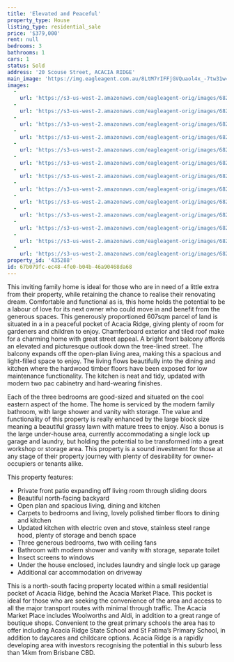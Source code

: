```yaml
---
title: 'Elevated and Peaceful'
property_type: House
listing_type: residential_sale
price: '$379,000'
rent: null
bedrooms: 3
bathrooms: 1
cars: 1
status: Sold
address: '20 Scouse Street, ACACIA RIDGE'
main_image: 'https://img.eagleagent.com.au/8LtM7rIFFjGVQuaol4x_-7tw31w=/1280x854/smart/https://s3-us-west-2.amazonaws.com/eagleagent-orig/images/6822773/130858662-image-M.jpg'
images:
  -
    url: 'https://s3-us-west-2.amazonaws.com/eagleagent-orig/images/6822785/130858662-image-L.jpg'
  -
    url: 'https://s3-us-west-2.amazonaws.com/eagleagent-orig/images/6822784/130858662-image-K.jpg'
  -
    url: 'https://s3-us-west-2.amazonaws.com/eagleagent-orig/images/6822783/130858662-image-J.jpg'
  -
    url: 'https://s3-us-west-2.amazonaws.com/eagleagent-orig/images/6822782/130858662-image-I.jpg'
  -
    url: 'https://s3-us-west-2.amazonaws.com/eagleagent-orig/images/6822781/130858662-image-H.jpg'
  -
    url: 'https://s3-us-west-2.amazonaws.com/eagleagent-orig/images/6822780/130858662-image-G.jpg'
  -
    url: 'https://s3-us-west-2.amazonaws.com/eagleagent-orig/images/6822779/130858662-image-F.jpg'
  -
    url: 'https://s3-us-west-2.amazonaws.com/eagleagent-orig/images/6822778/130858662-image-E.jpg'
  -
    url: 'https://s3-us-west-2.amazonaws.com/eagleagent-orig/images/6822777/130858662-image-D.jpg'
  -
    url: 'https://s3-us-west-2.amazonaws.com/eagleagent-orig/images/6822776/130858662-image-C.jpg'
  -
    url: 'https://s3-us-west-2.amazonaws.com/eagleagent-orig/images/6822775/130858662-image-B.jpg'
  -
    url: 'https://s3-us-west-2.amazonaws.com/eagleagent-orig/images/6822774/130858662-image-A.jpg'
  -
    url: 'https://s3-us-west-2.amazonaws.com/eagleagent-orig/images/6822773/130858662-image-M.jpg'
property_id: '435288'
id: 67b079fc-ec48-4fe0-b04b-46a90468da68
---
```

This inviting family home is ideal for those who are in need of a little extra from their property, while retaining the chance to realise their renovating dream. Comfortable and functional as is, this home holds the potential to be a labour of love for its next owner who could move in and benefit from the generous spaces. This generously proportioned 607sqm parcel of land is situated in a in a peaceful pocket of Acacia Ridge, giving plenty of room for gardeners and children to enjoy. Chamferboard exterior and tiled roof make for a charming home with great street appeal. A bright front balcony affords an elevated and picturesque outlook down the tree-lined street. The balcony expands off the open-plan living area, making this a spacious and light-filled space to enjoy. The living flows beautifully into the dining and kitchen where the hardwood timber floors have been exposed for low maintenance functionality. The kitchen is neat and tidy, updated with modern two pac cabinetry and hard-wearing finishes.

Each of the three bedrooms are good-sized and situated on the cool eastern aspect of the home. The home is serviced by the modern family bathroom, with large shower and vanity with storage. The value and functionality of this property is really enhanced by the large block size meaning a beautiful grassy lawn with mature trees to enjoy. Also a bonus is the large under-house area, currently accommodating a single lock up garage and laundry, but holding the potential to be transformed into a great workshop or storage area. This property is a sound investment for those at any stage of their property journey with plenty of desirability for owner-occupiers or tenants alike.

This property features:
*  Private front patio expanding off living room through sliding doors
*  Beautiful north-facing backyard
*  Open plan and spacious living, dining and kitchen
*  Carpets to bedrooms and living, lovely polished timber floors to dining and kitchen
*  Updated kitchen with electric oven and stove, stainless steel range hood, plenty of storage and bench space
*  Three generous bedrooms, two with ceiling fans
*  Bathroom with modern shower and vanity with storage, separate toilet
*  Insect screens to windows
*  Under the house enclosed, includes laundry and single lock up garage
*  Additional car accommodation on driveway

This is a north-south facing property located within a small residential pocket of Acacia Ridge, behind the Acacia Market Place. This pocket is ideal for those who are seeking the convenience of the area and access to all the major transport routes with minimal through traffic. The Acacia Market Place includes Woolworths and Aldi, in addition to a great range of boutique shops. Convenient to the great primary schools the area has to offer including Acacia Ridge State School and St Fatima’s Primary School, in addition to daycares and childcare options. Acacia Ridge is a rapidly developing area with investors recognising the potential in this suburb less than 14km from Brisbane CBD.